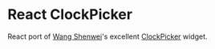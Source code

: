 # React ClockPicker

React port of [Wang Shenwei](https://github.com/weareoutman)'s excellent [ClockPicker](https://github.com/weareoutman/clockpicker) widget.

